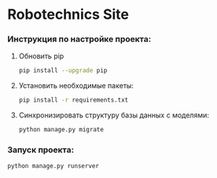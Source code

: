 # Robotechnics Site

### Инструкция по настройке проекта:
1. Обновить pip
    ```bash
    pip install --upgrade pip
    ```
2. Установить необходимые пакеты: 
   ```bash
   pip install -r requirements.txt
   ```
3. Синхронизировать структуру базы данных с моделями: 
   ```bash
   python manage.py migrate
   ```

### Запуск проекта:
```bash
python manage.py runserver
```